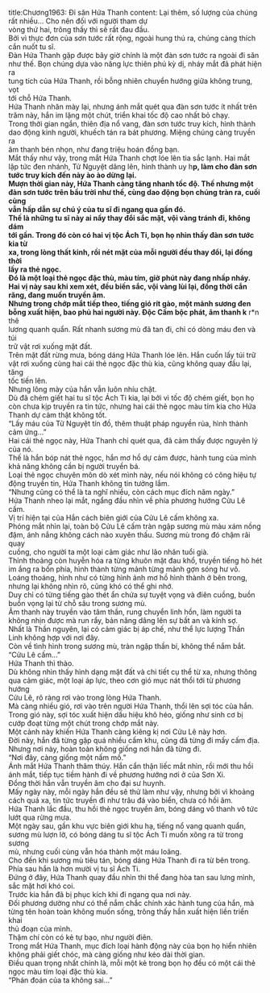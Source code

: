 title:Chương1963: Đi săn Hứa Thanh
content:
Lại thêm, số lượng của chúng rất nhiều... Cho nên đối với người tham dự<br>vòng thứ hai, trông thấy thì sẽ rất đau đầu.<br>Bởi vì thực đơn của sơn tước rất rộng, ngoài hung thú ra, chúng càng thích<br>cắn nuốt tu sĩ.<br>Đàn Hứa Thanh gặp được bây giờ chính là một đàn sơn tước ra ngoài đi săn<br>như thế. Bọn chúng dựa vào năng lực thiên phú kỳ dị, nháy mắt đã phát hiện ra<br>tung tích của Hứa Thanh, rồi bỗng nhiên chuyển hướng giữa không trung, vọt<br>tới chỗ Hứa Thanh.<br>Hứa Thanh nhăn mày lại, nhưng ánh mắt quét qua đàn sơn tước ít nhất trên<br>trăm này, hắn im lặng một chút, triển khai tốc độ cao nhất bỏ chạy.<br>Trong thời gian ngắn, thiên địa nổ vang, đàn sơn tước truy kích, hình thành<br>dao động kinh người, khuếch tán ra bát phương. Miệng chúng càng truyền ra<br>âm thanh bén nhọn, như đang triệu hoán đồng bạn.<br>Mắt thấy như vậy, trong mắt Hứa Thanh chợt lóe lên tia sắc lạnh. Hai mắt<br>lập tức đen nhánh, Tử Nguyệt dâng lên, hình thành uy h**p, làm cho đàn sơn<br>tước truy kích đến này ào ào dừng lại.<br>Mượn thời gian này, Hứa Thanh càng tăng nhanh tốc độ. Thế nhưng một<br>đàn sơn tước trên bầu trời như thế, cùng dao động bọn chúng tràn ra, cuối cùng<br>vẫn hấp dẫn sự chú ý của tu sĩ đi ngang qua gần đó.<br>Thế là những tu sĩ này ai nấy thay đổi sắc mặt, vội vàng tránh đi, không dám<br>tới gần. Trong đó còn có hai vị tộc Ách Ti, bọn họ nhìn thấy đàn sơn tước kia từ<br>xa, trong lòng thất kinh, rồi nét mặt của mỗi người đều thay đổi, lại đồng thời<br>lấy ra thẻ ngọc.<br>Đó là một loại thẻ ngọc đặc thù, màu tím, giờ phút này đang nhấp nháy.<br>Hai vị này sau khi xem xét, đều biến sắc, vội vàng lùi lại, đồng thời cắn<br>răng, đang muốn truyền âm.<br>Nhưng trong chớp mắt tiếp theo, tiếng gió rít gào, một mảnh sương đen<br>bỗng xuất hiện, bao phủ hai người này. Độc Cấm bộc phát, âm thanh k** r*n thê<br>lương quanh quẩn. Rất nhanh sương mù đã tan đi, chỉ có dòng máu đen và túi<br>trữ vật rơi xuống mặt đất.<br>Trên mặt đất rừng mưa, bóng dáng Hứa Thanh lóe lên. Hắn cuốn lấy túi trữ<br>vật rơi xuống cùng hai cái thẻ ngọc đặc thù kia, cũng không quay đầu lại, tăng<br>tốc tiến lên.<br>Nhưng lông mày của hắn vẫn luôn nhíu chặt.<br>Dù đã chém giết hai tu sĩ tộc Ách Ti kia, lại bởi vì tốc độ chém giết, bọn họ<br>còn chưa kịp truyền ra tin tức, nhưng hai cái thẻ ngọc màu tím kia cho Hứa<br>Thanh dự cảm thật không tốt.<br>“Lấy máu của Tử Nguyệt tín đồ, thêm thuật pháp nguyền rủa, hình thành<br>cảm ứng...”<br>Hai cái thẻ ngọc này, Hứa Thanh chỉ quét qua, đã cảm thấy được nguyên lý<br>của nó.<br>Thế là hắn bóp nát thẻ ngọc, hắn mơ hồ dự cảm được, hành tung của mình<br>khả năng không cần bị người truyền bá.<br>Loại thẻ ngọc chuyên môn dò xét mình này, nếu nói không có công hiệu tự<br>động truyền tin, Hứa Thanh không tin tưởng lắm.<br>“Nhưng cũng có thể là ta nghĩ nhiều, còn cách mục đích năm ngày.”<br>Hứa Thanh nheo lại mắt, ngẩng đầu nhìn về phía phương hướng Cửu Lê<br>cấm.<br>Vị trí hiện tại của Hắn cách biên giới của Cửu Lê cấm không xa.<br>Phóng mắt nhìn lại, toàn bộ Cửu Lê cấm tràn ngập sương mù màu xám nồng<br>đậm, ánh nắng không cách nào xuyên thấu. Sương mù trong đó chậm rãi quay<br>cuồng, cho người ta một loại cảm giác như lão nhân tuổi già.<br>Thỉnh thoảng còn huyễn hóa ra từng khuôn mặt đau khổ, truyền tiếng hò hét<br>im ắng ra bốn phía, hình thành từng mảnh từng mảnh gợn sóng hư vô.<br>Loáng thoáng, hình như có từng hình ảnh mơ hồ hình thành ở bên trong,<br>nhưng lại không nhìn rõ, cũng khó có thể ghi nhớ.<br>Duy chỉ có từng tiếng gào thét ẩn chứa sự tuyệt vọng và điên cuồng, buồn<br>buồn vọng lại từ chỗ sâu trong sương mù.<br>Âm thanh này truyền vào tâm thần, rung chuyển linh hồn, làm người ta<br>không nhịn được mà run rẩy, bản năng dâng lên sự bất an và kính sợ.<br>Nhất là Thần nguyên, lại có cảm giác bị áp chế, như thể lực lượng Thần<br>Linh không hợp với nơi đây.<br>Còn về tình hình trong sương mù, tràn ngập thần bí, không thể nắm bắt.<br>“Cửu Lê cấm...”<br>Hứa Thanh thì thào.<br>Dù không nhìn thấy hình dạng mặt đất và chi tiết cụ thể từ xa, nhưng thông<br>qua cảm giác, một loại áp lực, theo cơn gió mục nát thổi tới từ phương hướng<br>Cửu Lê, rõ ràng rơi vào trong lòng Hứa Thanh.<br>Mà càng nhiều gió, rơi vào trên người Hứa Thanh, thổi lên sợi tóc của hắn.<br>Trong gió này, sợi tóc xuất hiện dấu hiệu khô héo, giống như sinh cơ bị<br>cướp đoạt từng một chút trong chớp mắt này.<br>Một cảnh này khiến Hứa Thanh càng kiêng kị nơi Cửu Lê này hơn.<br>Đời này, hắn đã từng gặp quá nhiều cấm khu, cũng đã từng đi mấy cấm địa.<br>Nhưng nơi này, hoàn toàn không giống nơi hắn đã từng đi.<br>“Nơi đây, càng giống một nấm mồ.”<br>Ánh mắt Hứa Thanh thâm thúy. Hắn cẩn thận liếc mắt nhìn, rồi mới thu hồi<br>ánh mắt, tiếp tục tiềm hành đi về phương hướng nơi ở của Sơn Xi.<br>Đồng thời hắn vẫn truyền âm cho đại sư huynh.<br>Mấy ngày này, mỗi ngày hắn đều sẽ thử làm như vậy, nhưng bởi vì khoảng<br>cách quá xa, tin tức truyền đi như trâu đá vào biển, chưa có hồi âm.<br>Hứa Thanh lắc đầu, thu hồi thẻ ngọc truyền âm, bóng dáng vô thanh vô tức<br>lướt qua rừng mưa.<br>Một ngày sau, gần khu vực biên giới khu hạ, tiếng nổ vang quanh quẩn,<br>sương mù lượn lờ, có bóng dáng tu sĩ tộc Ách Ti muốn xông ra từ trong sương<br>mù, nhưng cuối cùng vẫn hóa thành một máu loãng.<br>Cho đến khi sương mù tiêu tán, bóng dáng Hứa Thanh đi ra từ bên trong.<br>Phía sau hắn là hơn mười vị tu sĩ Ách Ti.<br>Đứng ở đây, Hứa Thanh quay đầu nhìn thi thể đang hòa tan sau lưng mình,<br>sắc mặt hơi khó coi.<br>Trước kia hắn đã bị phục kích khi đi ngang qua nơi này.<br>Đối phương dường như có thể nắm chắc chính xác hành tung của hắn, mà<br>từng tên hoàn toàn không muốn sống, trông thấy hắn xuất hiện liền triển khai<br>thủ đoạn của mình.<br>Thậm chí còn có kẻ tự bạo, như người điên.<br>Trong mắt Hứa Thanh, mục đích loại hành động này của bọn họ hiển nhiên<br>không phải giết chóc, mà càng giống như kéo dài thời gian.<br>Điều quan trọng nhất chính là, mỗi một kẻ trong bọn họ đều có một cái thẻ<br>ngọc màu tím loại đặc thù kia.<br>“Phán đoán của ta không sai...”